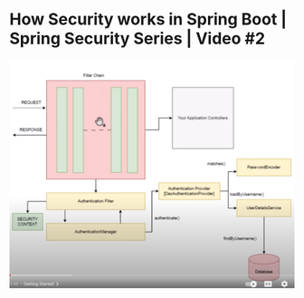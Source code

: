 # How Security works in Spring Boot | Spring Security Series | Video #2

![1.png](src%2Fmain%2Fresources%2Fsc%2F1.png)
